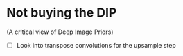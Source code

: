 # Not buying the DIP

(A critical view of Deep Image Priors)


 
 - [ ] Look into transpose convolutions for the upsample step